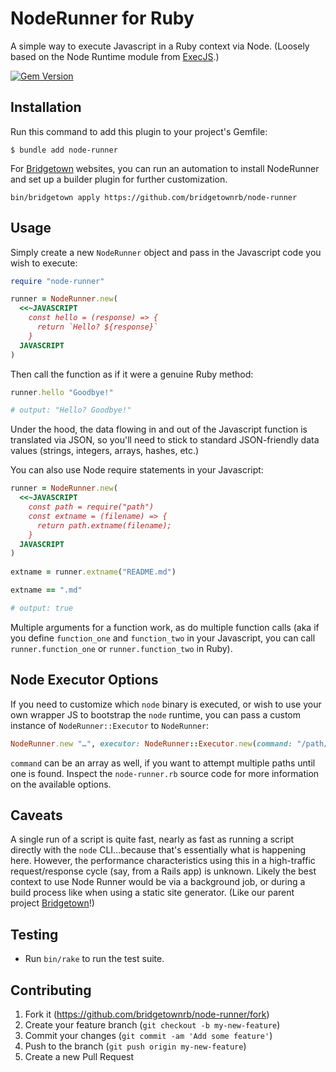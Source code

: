 # NodeRunner for Ruby

A simple way to execute Javascript in a Ruby context via Node. (Loosely based on the Node Runtime module from [ExecJS](https://github.com/rails/execjs).)

[![Gem Version](https://badge.fury.io/rb/node-runner.svg)](https://badge.fury.io/rb/node-runner)

## Installation

Run this command to add this plugin to your project's Gemfile:

```shell
$ bundle add node-runner
```

For [Bridgetown](https://www.bridgetownrb.com) websites, you can run an automation to install NodeRunner and set up a builder plugin for further customization.

```shell
bin/bridgetown apply https://github.com/bridgetownrb/node-runner
```

## Usage

Simply create a new `NodeRunner` object and pass in the Javascript code you wish to
execute:

```ruby
require "node-runner"

runner = NodeRunner.new(
  <<~JAVASCRIPT
    const hello = (response) => {
      return `Hello? ${response}`
    }
  JAVASCRIPT
)
```

Then call the function as if it were a genuine Ruby method:

```ruby
runner.hello "Goodbye!"

# output: "Hello? Goodbye!"
```

Under the hood, the data flowing in and out of the Javascript function is translated via JSON, so you'll need to stick to standard JSON-friendly data
values (strings, integers, arrays, hashes, etc.)

You can also use Node require statements in your Javascript:

```ruby
runner = NodeRunner.new(
  <<~JAVASCRIPT
    const path = require("path")
    const extname = (filename) => {
      return path.extname(filename);
    }
  JAVASCRIPT
)
  
extname = runner.extname("README.md")

extname == ".md"

# output: true
```

Multiple arguments for a function work, as do multiple function calls (aka
if you define `function_one` and `function_two` in your Javascript, you can call
`runner.function_one` or `runner.function_two` in Ruby).

## Node Executor Options

If you need to customize which `node` binary is executed, or wish to use your
own wrapper JS to bootstrap the `node` runtime, you can pass a custom instance
of `NodeRunner::Executor` to `NodeRunner`:

```ruby
NodeRunner.new "…", executor: NodeRunner::Executor.new(command: "/path/to/custom/node")
```

`command` can be an array as well, if you want to attempt multiple paths until one is found. Inspect the `node-runner.rb` source code for more information on the available options.

## Caveats

A single run of a script is quite fast, nearly as fast as running a script directly with the
`node` CLI…because that's essentially what is happening here. However, the performance characteristics using
this in a high-traffic request/response cycle (say, from a Rails app) is unknown. Likely the best context to use
Node Runner would be via a background job, or during a build process like when using a static site generator.
(Like our parent project [Bridgetown](https://github.com/bridgetownrb/bridgetown)!)

## Testing

* Run `bin/rake` to run the test suite.

## Contributing

1. Fork it (https://github.com/bridgetownrb/node-runner/fork)
2. Create your feature branch (`git checkout -b my-new-feature`)
3. Commit your changes (`git commit -am 'Add some feature'`)
4. Push to the branch (`git push origin my-new-feature`)
5. Create a new Pull Request
